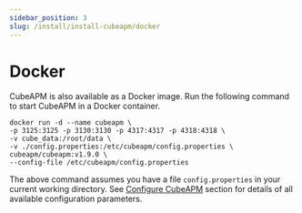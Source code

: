```yaml
---
sidebar_position: 3
slug: /install/install-cubeapm/docker
---
```


# Docker

CubeAPM is also available as a Docker image. Run the following command to start CubeAPM in a Docker container.

```shell
docker run -d --name cubeapm \
-p 3125:3125 -p 3130:3130 -p 4317:4317 -p 4318:4318 \
-v cube_data:/root/data \
-v ./config.properties:/etc/cubeapm/config.properties \
cubeapm/cubeapm:v1.9.0 \
--config-file /etc/cubeapm/config.properties
```

The above command assumes you have a file `config.properties` in your current working directory. See [Configure CubeAPM](../02_configure/02_configure.md) section for details of all available configuration parameters.
